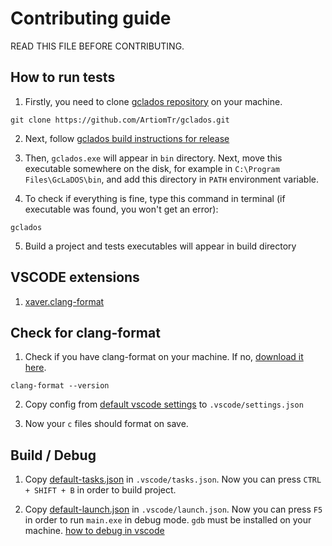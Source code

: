 # Contributing guide

READ THIS FILE BEFORE CONTRIBUTING.

## How to run tests

1. Firstly, you need to clone [gclados repository](https://github.com/ArtiomTr/gclados) on your machine.

```shell
git clone https://github.com/ArtiomTr/gclados.git
```

2. Next, follow [gclados build instructions for release](https://github.com/ArtiomTr/gclados/blob/master/BUILD.md#release)

3. Then, `gclados.exe` will appear in `bin` directory. Next, move this executable somewhere on the disk, for example in `C:\Program Files\GcLaDOS\bin`, and add this directory in `PATH` environment variable.

4. To check if everything is fine, type this command in terminal (if executable was found, you won't get an error):

```shell
gclados
```

5. Build a project and tests executables will appear in build directory

## VSCODE extensions

1. [xaver.clang-format](https://github.com/xaverh/vscode-clang-format)

## Check for clang-format

1. Check if you have clang-format on your machine. If no, [download it here](https://github.com/llvm/llvm-project/releases/tag/llvmorg-15.0.6).

```shell
clang-format --version
```

2. Copy config from [default vscode settings](./.default-vscode/default-settings.json) to `.vscode/settings.json`

3. Now your `c` files should format on save.

## Build / Debug

1. Copy [default-tasks.json](./.default-vscode/default-tasks.json) in `.vscode/tasks.json`. Now you can press `CTRL + SHIFT + B` in order to build project.

2. Copy [default-launch.json](./.default-vscode/default-launch.json) in `.vscode/launch.json`. Now you can press `F5` in order to run `main.exe` in debug mode. `gdb` must be installed on your machine. [how to debug in vscode](https://code.visualstudio.com/docs/editor/debugging)
